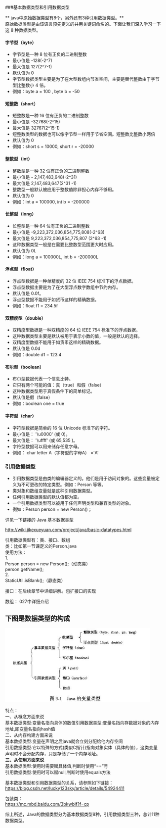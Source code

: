 ###基本数据类型和引用数据类型


 ** java中原始数据类型有8个，另外还有3种引用数据类型。**  
原始数据类型是由该语言预先定义的并用关键词命名的。下面让我们深入学习一下这 8 种数据类型。  
#### 字节型（byte）  
* 字节型是一种 8 位有正负的二进制整数  
* 最小值是 -128(-2^7)  
* 最大值是 127(2^7-1)  
* 默认值为 0  
* 字节型数据类型主要是为了在大型数组内节省空间，主要是替代整数由于字节型比整数小 4 倍。  
* 例如：byte a = 100 , byte b = -50  
#### 短整数（short）  
* 短整数是一种 16 位有正负的二进制整数  
* 最小值是 -32768(-2^15)  
* 最大值是 32767(2^15-1)  
* 短整数类型的数据也可以像字节型一样用于节省空间。短整数比整数小两倍  
* 默认值为 0  
* 例如：short s = 10000, short r = -20000  
#### 整数型（int）  
* 整数型是一种 32 位有正负的二进制整数  
* 最小值是 - 2,147,483,648(-2^31)  
* 最大值是 2,147,483,647(2^31 -1)  
* 整数型一般默认被应用于整数值除非担心内存不够用。  
* 默认值为 0  
* 例如：int a = 100000, int b = -200000  
#### 长整型（long）  
* 长整型是一种 64 位有正负的二进制整数  
* 最小值是 -9,223,372,036,854,775,808(-2^63)  
* 最大值是 9,223,372,036,854,775,807 (2^63 -1)  
* 这种数据类型一般是在需要比整数型范围更大时应用。  
* 默认值为 0L  
* 例如：long a = 100000L, int b = -200000L  
#### 浮点型（float）  
* 浮点型数据是一种单精度的 32 位 IEEE 754 标准下的浮点数据。  
* 浮点型数据主要是为了在大型浮点数字数组中节约内存。  
* 默认值是 0.0f。  
* 浮点型数据不能用于如货币这样的精确数据。  
* 例如：float f1 = 234.5f  
#### 双精度型（double）  
* 双精度型数据是一种双精度的 64 位 IEEE 754 标准下的浮点数据。  
* 这种数据类型主要是默认被用于表示小数的值，一般是默认的选择。  
* 双精度型数据不能用于如货币这样的精确数据。  
* 默认值是 0.0d  
* 例如：double d1 = 123.4  
#### 布尔型（boolean）  
* 布尔型数据代表一个信息比特。  
* 它只有两个可能的值：真（true）和假（false）  
* 这种数据类型用于真假条件下的简单标记。  
* 默认值是假（false）  
* 例如：boolean one = true  
#### 字符型（char）  
* 字符型数据是简单的 16 位 Unicode 标准下的字符。  
* 最小值是： '\u0000' (或 0)。  
* 最大值是： '\uffff' (或 65,535 )。  
* 字符型数据可以用来储存任意字母。  
* 例如： char letter A（字符型的字母A） ='A'  


### 引用数据类型  
* 引用数据类型是由类的编辑器定义的。他们是用于访问对象的。这些变量被定义为不可更改的特定类型。例如：Person 等等。  
* 类对象和数组变量就是这种引用数据类型。  
* 任何引用数据类型的默认值都为空。  
* 一个引用数据类型可以被用于任何声明类型和兼容类型的对象。  
* 例如：Person person = new Person()；  

详见一下链接的 Java 基本数据类型  

http://wiki.jikexueyuan.com/project/java/basic-datatypes.html  

引用数据类型有：类、接口、数组  
类：比如第一节课定义的Person.java  
使用方法：  
1.  
Person person = new Person();（动态类）  
person.getName();  
2.  
StaticUtil.isBlank();（静态类）  
  
接口：在后续章节中详细讲解。包扩接口的实现  

数组：  027中详细介绍  

## 下图是数据类型的构成  
![](https://github.com/wangdl000/study/blob/master/01_Java%E5%85%A5%E9%96%80/resource_001/date_type.jpg)   

特点：  
一、从概念方面来说  
基本数据类型:变量名指向具体的数值引用数据类型:变量名指向存数据对象的内存地址,即变量名指向hash值  
二、从内存构建方面来说  
基本数据类型:变量在声明之后java就会立刻分配给他内存空间  
引用数据类型:它以特殊的方式(类似C指针)指向对象实体（具体的值），这类变量声明时不会分配内存，只是存储了一个内存地址。  
**三、从使用方面来说**  
基本数据类型:使用时需要赋具体值,判断时使用“==”号  
引用数据类型:使用时可以赋null,判断时使用equals方法  

基本数据类型和引用数据类型的关系，请参照如下链接：  
https://blog.csdn.net/lucky123sky/article/details/54924411  

包装类：  
https://mc.mbd.baidu.com/3bkwbif?f=cp  

综上所述，Java的数据类型分为基本数据类型8种，引用数据类型三种，总计11种数据类型。  





